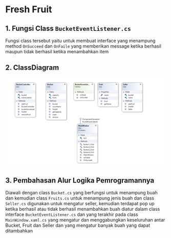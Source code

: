 # Fresh Fruit

## 1. Fungsi Class `BucketEventListener.cs`

Fungsi class tersebut yaitu untuk membuat interface yang menampung method `OnSucceed` dan `OnFaile` yang memberikan message ketika berhasil maupun tidak berhasil ketika menambahkan item

## 2. ClassDiagram

![Class Diagram](ClassDiagram.png)

## 3. Pembahasan Alur Logika Pemrogramannya
  
 Diawali dengan class `Bucket.cs` yang berfungsi untuk menampung buah dan kemudian class `Fruits.cs` untuk menampung jenis buah dan class `Seller.cs` digunakan untuk mengatur seller, kemudian terdapat pop up ketika berhasil atau tidak berhasil menambahkan buah diatur dalam class interface `BucketEventListener.cs` dan yang terakhir pada class `MainWindow.xaml.cs` yang mengatur dan menggabungkan keseluruhan antar Bucket, Fruit dan Seller dan yang mengatur banyak buah yang dapat ditambahkan
